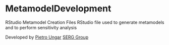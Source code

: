 # MetamodelDevelopment

RStudio Metamodel Creation Files 
RStudio file used to generate metamodels and to perform sensitivity analysis

Developed by [Pietro Ungar](pietro.ungar@unifi.it)
[SERG Group](https://www.dief.unifi.it/vp-177-serg-group-english-version.html)
